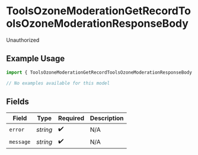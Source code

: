 # ToolsOzoneModerationGetRecordToolsOzoneModerationResponseBody

Unauthorized

## Example Usage

```typescript
import { ToolsOzoneModerationGetRecordToolsOzoneModerationResponseBody } from "bluesky/models/errors";

// No examples available for this model
```

## Fields

| Field              | Type               | Required           | Description        |
| ------------------ | ------------------ | ------------------ | ------------------ |
| `error`            | *string*           | :heavy_check_mark: | N/A                |
| `message`          | *string*           | :heavy_check_mark: | N/A                |